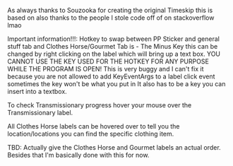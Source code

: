 As always thanks to Souzooka for creating the original Timeskip this is based on also thanks to the people I stole code off of on stackoverflow lmao

Important information!!!:
Hotkey to swap between PP Sticker and general stuff tab and Clothes Horse/Gourmet Tab is - The Minus Key this can be changed by right clicking on the label which will bring up a text box.
YOU CANNOT USE THE KEY USED FOR THE HOTKEY FOR ANY PURPOSE WHILE THE PROGRAM IS OPEN!
This is very buggy and I can't fix it because you are not allowed to add KeyEventArgs to a label click event sometimes the key won't be what you put in
It also has to be a key you can insert into a textbox.

To check Transmissionary progress hover your mouse over the Transmissionary label.

All Clothes Horse labels can be hovered over to tell you the location/locations you can find the specific clothing item.

TBD: Actually give the Clothes Horse and Gourmet labels an actual order.
Besides that I'm basically done with this for now.
